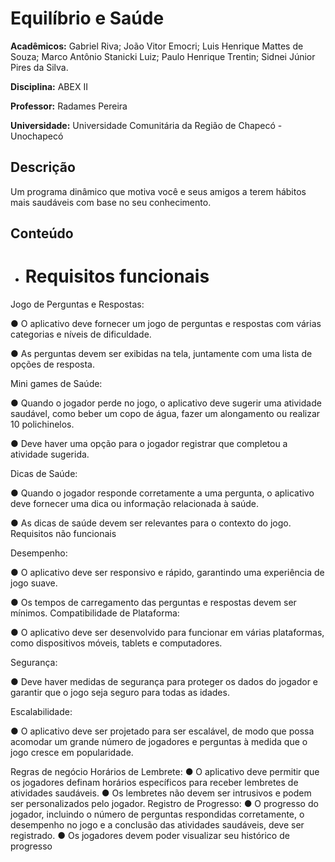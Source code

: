 # Equilíbrio e Saúde 

**Acadêmicos:** Gabriel Riva; João Vitor Emocri; Luis Henrique Mattes de Souza; Marco Antônio Stanicki Luiz; Paulo Henrique Trentin; Sidnei Júnior Pires da Silva.

**Disciplina:** ABEX II

**Professor:** Radames Pereira

**Universidade:** Universidade Comunitária da Região de Chapecó - Unochapecó


## Descrição

Um programa dinâmico que motiva você e seus amigos a terem hábitos mais saudáveis com base no seu conhecimento.

## Conteúdo

- # Requisitos funcionais
  

Jogo de Perguntas e Respostas:



● O aplicativo deve fornecer um jogo de perguntas e respostas com várias 
categorias e níveis de dificuldade.

● As perguntas devem ser exibidas na tela, juntamente com uma lista de opções de 
resposta.


Mini games de Saúde: 



● Quando o jogador perde no jogo, o aplicativo deve sugerir uma atividade 
saudável, como beber um copo de água, fazer um alongamento ou realizar 10 
polichinelos. 


● Deve haver uma opção para o jogador registrar que completou a atividade 
sugerida.

Dicas de Saúde:



● Quando o jogador responde corretamente a uma pergunta, o aplicativo deve 
fornecer uma dica ou informação relacionada à saúde.


● As dicas de saúde devem ser relevantes para o contexto do jogo.
Requisitos não funcionais

Desempenho:



● O aplicativo deve ser responsivo e rápido, garantindo uma experiência de jogo 
suave.


● Os tempos de carregamento das perguntas e respostas devem ser mínimos.
Compatibilidade de Plataforma: 


● O aplicativo deve ser desenvolvido para funcionar em várias plataformas, como 
dispositivos móveis, tablets e computadores.

Segurança: 



● Deve haver medidas de segurança para proteger os dados do jogador e garantir 
que o jogo seja seguro para todas as idades. 


Escalabilidade: 



● O aplicativo deve ser projetado para ser escalável, de modo que possa acomodar 
um grande número de jogadores e perguntas à medida que o jogo cresce em 
popularidade.

Regras de negócio
Horários de Lembrete: 
● O aplicativo deve permitir que os jogadores definam horários específicos para 
receber lembretes de atividades saudáveis. 
● Os lembretes não devem ser intrusivos e podem ser personalizados pelo jogador.
Registro de Progresso: 
● O progresso do jogador, incluindo o número de perguntas respondidas 
corretamente, o desempenho no jogo e a conclusão das atividades saudáveis, deve 
ser registrado. 
● Os jogadores devem poder visualizar seu histórico de progresso




